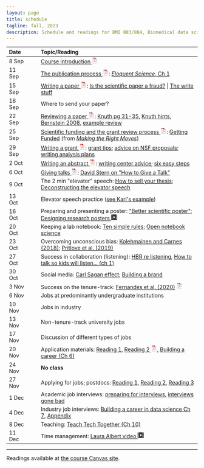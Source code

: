 ```yaml
---
layout: page
title: schedule
tagline: fall, 2023
description: Schedule and readings for BMI 883/884, Biomedical data science professional skills
---
```


| Date    | &nbsp;&nbsp;&nbsp;&nbsp;   | Topic/Reading  |
| :------ | -- | :----- |
| 8 Sep   |    | [Course introduction ![pdf logo](icons/pdf-icon.png)](slides/00_intro_slides.pdf) |
| 11 Sep  |    | [The publication process ![slides pdf](icons/pdf-icon.png)](slides/01_publications.pdf): [_Eloquent Science_, Ch 1](https://ebookcentral.proquest.com/lib/wisc/reader.action?docID=1115549) |
| 15 Sep  |    | [Writing a paper ![slides pdf](icons/pdf-icon.png)](slides/02_writing.pdf): [Is the scientific paper a fraud?](http://www.weizmann.ac.il/mcb/UriAlon/sites/mcb.UriAlon/files/uploads/medawar.pdf) \| [The write stuff](https://media.nature.com/original/magazine-assets/d41586-018-02404-4/d41586-018-02404-4.pdf) |
| 18 Sep  |    | Where to send your paper?
| 22 Sep  |    | [Reviewing a paper ![slides pdf](icons/pdf-icon.png)](slides/03_reviewing.pdf): [Knuth pg 31-35](https://jmlr.csail.mit.edu/reviewing-papers/knuth_mathematical_writing.pdf), [Knuth hints](http://www.ifs.tuwien.ac.at/~silvia/research-tips/Knuth.pdf), [Bernstein 2008](https://www.markbernstein.org/elements/Reviewing.pdf), [example review](https://haldanessieve.org/2014/05/02/the-landscape-of-human-str-variation/#comment-41279) |
| 25 Sep   |    | [Scientific funding and the grant review process ![slides pdf](icons/pdf-icon.png)](slides/04_grants.pdf): [Getting Funded](https://www.hhmi.org/sites/default/files/Educational%20Materials/Lab%20Management/Making%20the%20Right%20Moves/moves2_ch9.pdf#page=3) (from [_Making the Right Moves_](https://www.hhmi.org/science-education/programs/making-right-moves))|
| 29 Sep   |    | [Writing a grant ![slides pdf](icons/pdf-icon.png)](slides/05_grantwriting.pdf): [grant tips](http://pages.cs.wisc.edu/~markhill/grant-tips.html); [advice on NSF proposals](https://www.cs.cmu.edu/~sfinger/advice/advice.html); [writing analysis plans](https://magazine.amstat.org/blog/2013/04/01/writingtipsfunding2013/) |
| 2 Oct  |    | [Writing an abstract ![slides pdf](icons/pdf-icon.png)](slides/06_abstracts.pdf): [writing center advice](https://writing.wisc.edu/handbook/assignments/writing-an-abstract-for-your-research-paper/); [six easy steps](http://www.easterbrook.ca/steve/2010/01/how-to-write-a-scientific-abstract-in-six-easy-steps/) |
| 6 Oct  |    | [Giving talks ![slides pdf](icons/pdf-icon.png)](slides/07_talks.pdf): [David Stern on "How to Give a Talk"](http://www.howtogiveatalk.com) |
| 9 Oct  |    | The 2 min "elevator" speech: [How to sell your thesis](https://thesiswhisperer.com/2010/07/01/how-to-sell-your-thesis-in-3-minutes-or-less/); [Deconstructing the elevator speech](https://uclalibrary.github.io/research-tips/deconstructing-the-elevator-speech/) |
| 13 Oct  |    | Elevator speech practice ([see Karl's example](elevator_speech_example.html))
| 16 Oct  |    | Preparing and presenting a poster: ["Better scientific poster"](https://www.insidehighered.com/news/2019/06/24/theres-movement-better-scientific-posters-are-they-really-better); [Designing research posters ![video icon](icons/video-icon.png)](https://www.youtube.com/watch?v=XDJeSj7u488) |
| 20 Oct  |    | Keeping a lab notebook: [Ten simple rules](https://doi.org/10.1371/journal.pcbi.1004385); [Open notebook science](https://crastina.se/open-notebook-science-the-carl-boettiger-interview-2/)  |
| 23 Oct   |    | Overcoming unconscious bias: [Kolehmainen and Carnes (2018)](https://doi.org/10.1161/CIRCULATIONAHA.117.031295); [Pritlove et al. (2019)](https://doi.org/10.1016/S0140-6736(18)32267-0) |
| 27 Oct   |    | Success in collaboration (listening): [HBR re listening](https://hbr.org/2021/12/how-to-become-a-better-listener), [How to talk so kids will listen... (ch 1)](https://bit.ly/3HhnFHY) |
| 30 Oct  |    | Social media: [Carl Sagan effect](https://doi.org/10.1523/JNEUROSCI.0086-16.2016); [Building a brand](https://www.stephaniehicks.com/blog/building-a-brand-as-a-scientist/) |
| 3 Nov  |    | Success on the tenure-track: [Fernandes et al. (2020)](https://doi.org/10.7554/eLife.54097) [![pdf icon](icons/pdf-icon.png)](https://bit.ly/3d3uA9b) |
| 6 Nov  |    | Jobs at predominantly undergraduate institutions |
| 10 Nov   |    | Jobs in industry |
| 13 Nov  |    | Non-tenure-track university jobs |
| 17 Nov  |    | Discussion of different types of jobs |
| 20 Nov  |    | Application materials: [Reading 1](https://mitcommlab.mit.edu/broad/commkit/cover-letter-for-a-faculty-position/), [Reading 2 ![pdf icon](icons/pdf-icon.png)](https://hwpi.harvard.edu/files/ocs/files/gsas-cvs-and-cover-letters.pdf), [Building a career (Ch 6)](https://livebook.manning.com/book/build-your-career-in-data-science/chapter-6/1)
| 24 Nov  |    | **No class** |
| 27 Nov  |    | Applying for jobs; postdocs: [Reading 1](https://www.insidehighered.com/advice/2016/08/23/should-you-pursue-postdoc-or-not-essay), [Reading 2](https://www.nature.com/articles/d41586-020-03235-y), [Reading 3](http://simplystats.github.io/2011/12/28/grad-students-in-bio-statistics-do-a-postdoc/) |
| 1 Dec  |    | Academic job interviews: [preparing for interviews](https://www.sciencemag.org/careers/2018/12/how-put-your-best-foot-forward-faculty-job-interviews), [interviews gone bad](https://www.insidehighered.com/blogs/globalhighered/faculty-job-interviews-gone-bad) |
| 4 Dec   |    | Industry job interviews: [Building a career in data science Ch 7](https://livebook.manning.com/book/build-your-career-in-data-science/chapter-7/1), [Appendix](https://livebook.manning.com/book/build-a-career-in-data-science/appendix/) |
| 8 Dec   |    | Teaching: [Teach Tech Together (Ch 10)](https://teachtogether.tech/en/index.html#s:motivation) |
| 11 Dec  |    | Time management: [Laura Albert video ![video icon](icons/video-icon.png)](https://www.youtube.com/watch?v=Jmdz0p_gTww) |


---

Readings available at [the course Canvas site](https://canvas.wisc.edu/courses/375790).

